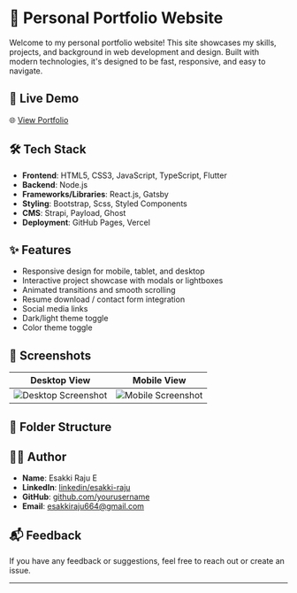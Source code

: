 # 💼 Personal Portfolio Website

Welcome to my personal portfolio website! This site showcases my skills, projects, and background in web development and design. Built with modern technologies, it's designed to be fast, responsive, and easy to navigate.

## 🚀 Live Demo

🌐 [View Portfolio](https://your-portfolio-url.com)

## 🛠️ Tech Stack

- **Frontend**: HTML5, CSS3, JavaScript, TypeScript, Flutter
- **Backend**: Node.js
- **Frameworks/Libraries**: React.js, Gatsby
- **Styling**: Bootstrap, Scss, Styled Components
- **CMS**: Strapi, Payload, Ghost
- **Deployment**: GitHub Pages, Vercel

## ✨ Features

- Responsive design for mobile, tablet, and desktop
- Interactive project showcase with modals or lightboxes
- Animated transitions and smooth scrolling
- Resume download / contact form integration
- Social media links
- Dark/light theme toggle
- Color theme toggle

## 📸 Screenshots

| Desktop View                                   | Mobile View                                  |
| ---------------------------------------------- | -------------------------------------------- |
| ![Desktop Screenshot](screenshots/desktop.png) | ![Mobile Screenshot](screenshots/mobile.png) |

## 📁 Folder Structure

## 🧑‍💻 Author

- **Name**: Esakki Raju E
- **LinkedIn**: [linkedin/esakki-raju](https://linkedin.com/in/esakki-raju-aa03aa170)
- **GitHub**: [github.com/yourusername](https://github.com/yourusername)
- **Email**: esakkiraju664@gmail.com

## 📬 Feedback

If you have any feedback or suggestions, feel free to reach out or create an issue.

---
